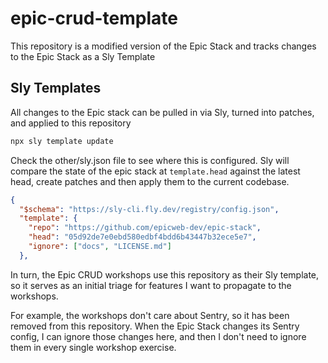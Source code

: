 # epic-crud-template

This repository is a modified version of the Epic Stack and tracks changes to the Epic Stack as a Sly Template

## Sly Templates

All changes to the Epic stack can be pulled in via Sly, turned into patches, and applied to this repository

```sh
npx sly template update
```

Check the other/sly.json file to see where this is configured. Sly will compare the state of the epic stack at `template.head` against the latest head, create patches and then apply them to the current codebase.

```json
{
  "$schema": "https://sly-cli.fly.dev/registry/config.json",
  "template": {
    "repo": "https://github.com/epicweb-dev/epic-stack",
    "head": "05d92de7e0ebd580edbf4bdd6b43447b32ece5e7",
    "ignore": ["docs", "LICENSE.md"]
  },
```

In turn, the Epic CRUD workshops use this repository as their Sly template, so it serves as an initial triage for features I want to propagate to the workshops.

For example, the workshops don't care about Sentry, so it has been removed from this repository. When the Epic Stack changes its Sentry config, I can ignore those changes here, and then I don't need to ignore them in every single workshop exercise.

##
